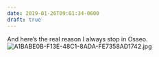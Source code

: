 ```yaml
---
date: 2019-01-26T09:01:34-0600
draft: true
---
```




And here’s the real reason I always stop in Osseo. ![A1BABE0B-F13E-48C1-8ADA-FE7358AD1742.jpg](http://ianwhitney.micro.blog/uploads/2019/6c1ab82c58.jpg)



